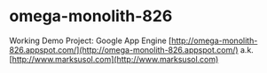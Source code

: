 # omega-monolith-826
Working Demo Project:  Google App Engine
[http://omega-monolith-826.appspot.com/](http://omega-monolith-826.appspot.com/) a.k. [http://www.marksusol.com](http://www.marksusol.com)
